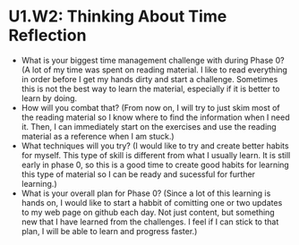 # U1.W2: Thinking About Time Reflection

* What is your biggest time management challenge with during Phase 0? (A lot of my time was spent on reading material. I like to read everything in order before I get my hands dirty and start a challenge. Sometimes this is not the best way to learn the material, especially if it is better to learn by doing. 
* How will you combat that? (From now on, I will try to just skim most of the reading material so I know where to find the information when I need it. Then, I can immediately start on the exercises and use the reading material as a reference when I am stuck.)
* What techniques will you try? (I would like to try and create better habits for myself. This type of skill is different from what I usually learn. It is still early in phase 0, so this is a good time to create good habits for learning this type of material so I can be ready and sucessful for further learning.)
* What is your overall plan for Phase 0? (Since a lot of this learning is hands on, I would like to start a habbit of comitting one or two updates to my web page on github each day. Not just content, but something new that I have learned from the challenges. I feel if I can stick to that plan, I will be able to learn and progress faster.)
